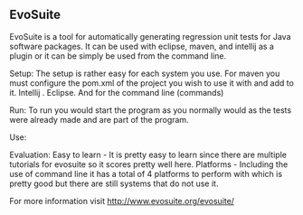 ## EvoSuite

EvoSuite is a tool for automatically generating regression unit tests for Java software packages. It can be used with eclipse, maven, and intellij as a plugin or it can be simply be used from the command line.

Setup: The setup is rather easy for each system you use. For maven you must configure the pom.xml of the project you wish to use it with and add to it. Intellij . Eclipse. And for the command line (commands)

Run: To run you would start the program as you normally would as the tests were already made and are part of the program.

Use:

Evaluation: Easy to learn - It is pretty easy to learn since there are multiple tutorials for evosuite so it scores pretty well here.
            Platforms     - Including the use of command line it has a total of 4 platforms to perform with which is pretty good but there are still systems that do not use it.

For more information visit http://www.evosuite.org/evosuite/
